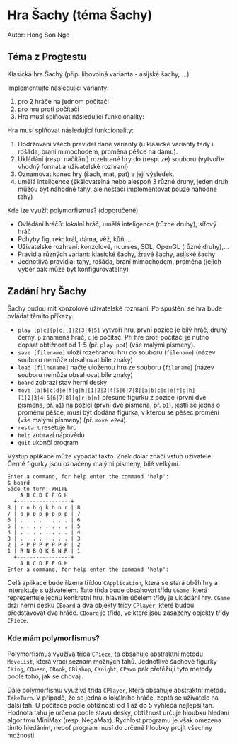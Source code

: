 # Hra Šachy (téma Šachy)
Autor: Hong Son Ngo


## Téma z Progtestu

Klasická hra Šachy (příp. libovolná varianta - asijské šachy, ...)

Implementujte následující varianty:

1. pro 2 hráče na jednom počítači
2. pro hru proti počítači
3. Hra musí splňovat následující funkcionality:

Hra musí splňovat následující funkcionality:

1. Dodržování všech pravidel dané varianty (u klasické varianty tedy i rošáda, braní mimochodem, proměna pěšce na dámu).
2. Ukládání (resp. načítání) rozehrané hry do (resp. ze) souboru (vytvořte vhodný formát a uživatelské rozhraní)
3. Oznamovat konec hry (šach, mat, pat) a její výsledek.
4. umělá inteligence (škálovatelná nebo alespoň 3 různé druhy, jeden druh můžou být náhodné tahy, ale nestačí implementovat pouze náhodné tahy)

Kde lze využít polymorfismus? (doporučené)

- Ovládání hráčů: lokální hráč, umělá inteligence (různé druhy), síťový hráč
- Pohyby figurek: král, dáma, věž, kůň,...
- Uživatelské rozhraní: konzolové, ncurses, SDL, OpenGL (různé druhy),...
- Pravidla různých variant: klasické šachy, žravé šachy, asijské šachy
- Jednotlivá pravidla: tahy, rošáda, braní mimochodem, proměna (jejich výběr pak může být konfigurovatelný)

## Zadání hry Šachy

Šachy budou mít konzolové uživatelské rozhraní. Po spuštění se hra bude ovládat těmito příkazy.

- `play [p|c][p|c][1|2|3|4|5]` vytvoří hru, první pozice je bílý hráč, druhý černý. `p` znamená hráč, `c` je počítač. Při hře proti počítači je nutno dopsat obtižnost od 1-5 (př. `play pc4`) (vše malými písmeny).                
- `save [filename]` uloží rozehranou hru do souboru (`filename`) (název souboru nemůže obsahovat bíle znaky)
- `load [filnename]` načte uloženou hru ze souboru (`filename`) (název souboru nemůže obsahovat bíle znaky)
- `board` zobrazí stav herní desky
- `move [a|b|c|d|e|f|g|h][1|2|3|4|5|6|7|8][a|b|c|d|e|f|g|h][1|2|3|4|5|6|7|8][q|r|b|n]` přesune figurku z pozice (první dvě písmena, př. `a1`) na pozici (první dvě písmena, př. `b1`), jestli se jedná o proměnu pěšce, musí být dodána figurka, v kterou se pěšec promění (vše malými písmeny) (př. `move e2e4`).
- `restart` resetuje hru
- `help` zobrazí nápovědu
- `quit` ukončí program

Výstup aplikace může vypadat takto. Znak dolar značí vstup uživatele. Černé figurky jsou označeny malými pismeny, bílé velkými.
```
Enter a command, for help enter the command 'help':
$ board
Side to turn: WHITE
    A B C D E F G H
  +-----------------+
8 | r n b q k b n r | 8
7 | p p p p p p p p | 7
6 | . . . . . . . . | 6
5 | . . . . . . . . | 5
4 | . . . . . . . . | 4
3 | . . . . . . . . | 3
2 | P P P P P P P P | 2
1 | R N B Q K B N R | 1
  +-----------------+
    A B C D E F G H
Enter a command, for help enter the command 'help':
```

Celá aplikace bude řízena třídou `CApplication`, která se stará oběh hry a interaktuje s uživatelem. Tato třída bude obsahovat třídu `CGame`, která reprezentuje jednu konkretní hru, hlavním účelem třídy je ukládání hry. `CGame` drží herní desku `CBoard` a dva objekty třídy `CPlayer`, které budou představovat dva hráče. `CBoard` je třída, ve které jsou zasazeny objekty třídy `CPiece`.

### Kde mám polymorfismus?

Polymorfismus využívá třída `CPiece`, ta obsahuje abstraktní metodu `MoveList`, která vrací seznam možných tahů. Jednotlivé šachové figurky `CKing`, `CQueen`, `CRook`, `CBishop`, `CKnight`, `CPawn` pak přetěžují tyto metody podle toho, jak se chovají.

Dále polymorfismu využívá třída `CPlayer`, která obsahuje abstraktní metodu `TakeTurn`. V případě, že se jedná o lokálního hráče, zeptá se uživatele na další tah. U počítače podle obtížnosti od 1 až do 5 vyhledá nejlepší tah. Hodnota tahu je určena podle stavu desky, obtížnost určuje hloubku hledaní algoritmu MiniMax (resp. NegaMax). Rychlost programu je však omezena tímto hledáním, neboť program musí do určené hloubky projít všechny možnosti.
